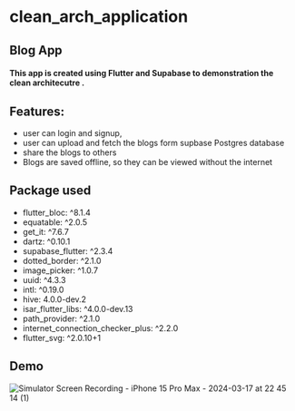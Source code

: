 # clean_arch_application

## Blog App

#### This app is created using Flutter and Supabase to demonstration the clean architecutre .

## Features:
* user can login and signup,
* user can upload and fetch the blogs form supbase Postgres database
* share the blogs to others
* Blogs are saved offline, so they can be viewed without the internet

## Package used
* flutter_bloc: ^8.1.4
* equatable: ^2.0.5
* get_it: ^7.6.7
* dartz: ^0.10.1
* supabase_flutter: ^2.3.4
* dotted_border: ^2.1.0
* image_picker: ^1.0.7
* uuid: ^4.3.3
* intl: ^0.19.0
* hive: 4.0.0-dev.2
* isar_flutter_libs: ^4.0.0-dev.13
* path_provider: ^2.1.0
* internet_connection_checker_plus: ^2.2.0
* flutter_svg: ^2.0.10+1

## Demo
![Simulator Screen Recording - iPhone 15 Pro Max - 2024-03-17 at 22 45 14 (1)](https://github.com/Netesh5/Flutter-Localization/assets/48326144/3dcad332-a21b-407c-944d-8abb29d368b9)
